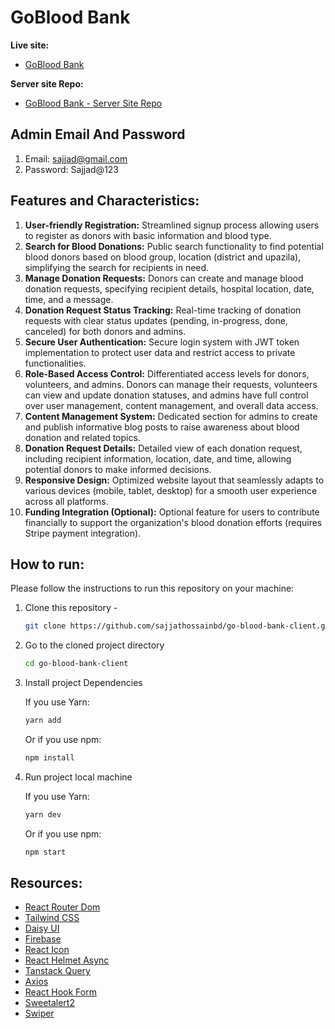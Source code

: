 # GoBlood Bank

**Live site:**

- [GoBlood Bank](https://goblood-bank.web.app)

**Server site Repo:**

- [GoBlood Bank - Server Site Repo](https://github.com/sajjathossainbd/go-blood-bank-server)

## Admin Email And Password

1. Email: sajjad@gmail.com
2. Password: Sajjad@123

## Features and Characteristics:

1. **User-friendly Registration:** Streamlined signup process allowing users to register as donors with basic information and blood type.
2. **Search for Blood Donations:** Public search functionality to find potential blood donors based on blood group, location (district and upazila), simplifying the search for recipients in need.
3. **Manage Donation Requests:** Donors can create and manage blood donation requests, specifying recipient details, hospital location, date, time, and a message.
4. **Donation Request Status Tracking:** Real-time tracking of donation requests with clear status updates (pending, in-progress, done, canceled) for both donors and admins.
5. **Secure User Authentication:** Secure login system with JWT token implementation to protect user data and restrict access to private functionalities.
6. **Role-Based Access Control:** Differentiated access levels for donors, volunteers, and admins. Donors can manage their requests, volunteers can view and update donation statuses, and admins have full control over user management, content management, and overall data access.
7. **Content Management System:** Dedicated section for admins to create and publish informative blog posts to raise awareness about blood donation and related topics.
8. **Donation Request Details:** Detailed view of each donation request, including recipient information, location, date, and time, allowing potential donors to make informed decisions.
9. **Responsive Design:** Optimized website layout that seamlessly adapts to various devices (mobile, tablet, desktop) for a smooth user experience across all platforms.
10. **Funding Integration (Optional):** Optional feature for users to contribute financially to support the organization's blood donation efforts (requires Stripe payment integration).


## How to run:
Please follow the instructions to run this repository on your machine:

1. Clone this repository -
    ```sh
    git clone https://github.com/sajjathossainbd/go-blood-bank-client.git
    ```
2. Go to the cloned project directory
    ```sh
    cd go-blood-bank-client
    ```
3. Install project Dependencies
   
   If you use Yarn:
    ```sh
    yarn add
    ```
   Or if you use npm:
    ```sh
    npm install
    ```
5. Run project local machine
   
    If you use Yarn:
    ```sh
    yarn dev
    ```
   Or if you use npm:
    ```sh
    npm start
    ```




## Resources:

- [React Router Dom](https://reactrouter.com/en/main)
- [Tailwind CSS](https://tailwindcss.com/)
- [Daisy UI](https://daisyui.com/)
- [Firebase](https://console.firebase.google.com/)
- [React Icon](https://react-icons.github.io/react-icons/)
- [React Helmet Async](hhttps://www.npmjs.com/package/react-helmet-async)
- [Tanstack Query](https://github.com/TanStack/query)
- [Axios](https://www.axios.com/)
- [React Hook Form](https://react-hook-form.com/)
- [Sweetalert2](etalert2.github.io)
- [Swiper](https://swiperjs.com/)
